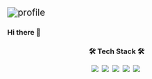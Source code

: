 <img src="https://user-images.githubusercontent.com/63595768/107846016-b08eee80-6e23-11eb-843a-cab2496b2bbe.jpg" alt="profile" style="zoom:150%;" />

### Hi there 👋



<h3 align="center">🛠 Tech Stack 🛠</h3>

<p align="center">
  <img src="https://img.shields.io/badge/Python-3766AB?style=flat-square&logo=Python&logoColor=white"/></a>&nbsp 
  <img src="https://img.shields.io/badge/Java-007396?style=flat-square&logo=Java&logoColor=white"/></a>&nbsp 
  <img src="https://img.shields.io/badge/C-A8B9CC?style=flat-square&logo=C&logoColor=white"/></a>&nbsp 
  <img src="https://img.shields.io/badge/Mysql-E6B91E?style=flat-square&logo=MySql&logoColor=white"/></a>&nbsp 
  <img src="https://img.shields.io/badge/Kotlin-FF0000?style=flat-square&logo=Kotlin&logoColor=white"/></a>&nbsp 
</p>